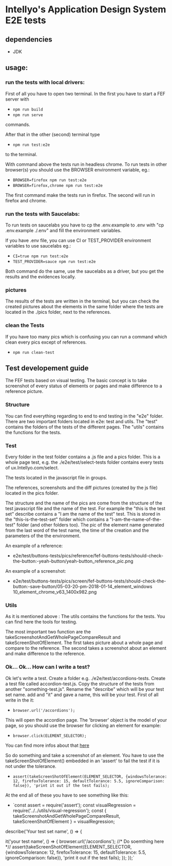 # Intellyo's Application Design System E2E tests

## dependencies
 - JDK

## usage:

### run the tests with local drivers:

First of all you have to open two terminal. In the first you have to start a FEF server with

- `npm run build`
- `npm run serve`

commands.

After that in the other (second) terminal type

- `npm run test:e2e`

to the terminal.

With command above the tests run in headless chrome. To run tests in other browser(s) you should use the BROWSER environment variable, eg.:

- `BROWSER=firefox npm run test:e2e`
- `BROWSER=firefox,chrome npm run test:e2e`

The first command make the tests run in firefox. The second will run in firefox and chrome.

### run the tests with Saucelabs:

To run tests on saucelabs you have to cp the .env.example to .env with "cp .env.example ./.env" and fill the environment variables.

If you have .env file, you can use CI or TEST_PROVIDER environment variables to use saucelabs eg.:

- `CI=true npm run test:e2e`
- `TEST_PROVIDER=sauce npm run test:e2e`

Both command do the same, use the saucelabs as a driver, but you get the results and the evidences locally.

### pictures

The results of the tests are written in the terminal, but you can check the created pictures about the elements in the same folder where the tests are located in the ./pics folder, next to the references.

### clean the Tests

If you have too many pics which is confusing you can run a command which clean every pics except of references.

- `npm run clean-test`


## Test developement guide

The FEF tests based on visual testing. The basic concept is to take screenshot of every status of elements or pages and make difference to a reference picture.

### Structure

You can find everything regarding to end to end testing in the "e2e" folder. There are two important folders located in e2e: test and utils. The "test" contains the folders of the tests of the different pages. The "utils" contains the functions for the tests.

### Test

Every folder in the test folder contains a .js file and a pics folder. This is a whole page test, e.g. the ./e2e/test/select-tests folder contains every tests of ux.Intellyo.com/select.

The tests located in the javascript file in groups.

The references, screenshots and the diff pictures (created by the js file) located in the pics folder.

The structure and the name of the pics are come from the structure of the test javascript file and the name of the test. For example the "this is the test set" describe contains a "I am the name of the test" test. This is stored in the "this-is-the-test-set" folder which contains a "I-am-the-name-of-the-test" folder (and other folders too). The pic of the element name generated from the last word of the test name, the time of the creation and the parameters of the the environment.

 An example of a reference:
  - e2e/test/buttons-tests/pics/reference/fef-buttons-tests/should-check-the-button:-yeah-button/yeah-button_reference_pic.png

  An example of a screenshot:
  - e2e/test/buttons-tests/pics/screen/fef-buttons-tests/should-check-the-button:-save-button/05-03-20-pm-2018-01-14_element_windows 10_element_chrome_v63_1400x982.png

### Utils

As it is mentioned above : The utils contains the functions for the tests. You can find here the tools for testing.

The most important two function are the takeScreenshotAndGetWholePageCompareResult and takeScreenShotOfElement. The first takes picture about a whole page and compare to the reference. The second takes a screenshot about an element and make difference to the reference.

### Ok... Ok... How can I write a test?

Ok let's write a test. Create a folder e.g. ./e2e/test/accordions-tests. Create a test file called accordion-test.js. Copy the structure of the tests from another "something-test.js". Rename the "describe" which will be your test set name. add and "it" and gave a name, this will be your test. First of all write in the it:

 - `browser.url('/accordions');`

 This will open the accordion page. The 'browser' object is the model of your page, so you should use the browser for clicking an element for example:

 - `browser.click(ELEMENT_SELECTOR);`

 You can find more infos about that [here](http://webdriver.io/api.html)

 So do something and take a screenshot of an element. You have to use the takeScreenShotOfElement() embedded in an 'assert' to fail the test if it is not under the tolerance.

  - `assert(takeScreenShotOfElement(ELEMENT_SELECTOR,
    {windowsTolerance: 12, firefoxTolerance: 15, defaultTolerance: 5.5, ignoreComparison: false}),
     'print it out if the test fails);`

At the end all of these you have to see something like this:

- `const assert = require('assert');
const visualRegression = require('../../utils/visual-regression');
const { takeScreenshotAndGetWholePageCompareResult, takeScreenShotOfElement } = visualRegression;

describe('Your test set name', () => {

  it('your test name', () => {
    browser.url('/accordions');
    //* Do soemthing here *//
    assert(takeScreenShotOfElement(ELEMENT_SELECTOR,
    {windowsTolerance: 12, firefoxTolerance: 15, defaultTolerance: 5.5, ignoreComparison: false}),
    'print it out if the test fails);
  });
});`
